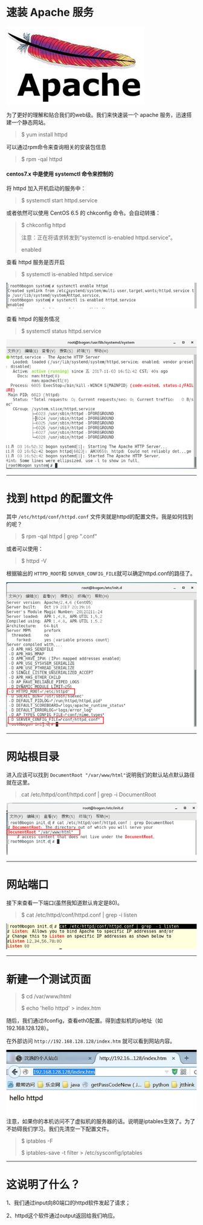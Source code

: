 # 速装 Apache 服务

![](/assets/8335fafd-1c9a-43e7-b380-8be82760ff88import.png)

为了更好的理解和贴合我们的web级。我们来快速装一个 apache 服务，迅速搭建一个静态网站。

> $ yum install httpd

可以通过rpm命令来查询相关的安装包信息

> $ rpm -qal httpd

#### centos7.x 中是使用 systemctl 命令来控制的

将 httpd 加入开机启动的服务中：

> $ systemctl start httpd.service

或者依然可以使用 CentOS 6.5 的 chkconfig 命令。会自动转播：

> $ chkconfig httpd
>
> 注意：正在将请求转发到“systemctl is-enabled httpd.service”。
>
> enabled

查看 httpd 服务是否开启

> $ systemctl is-enabled httpd.service

![](/assets/43c7a4e3-00c4-4251-af4e-83786632e76fimport.png)

查看 httpd 的服务情况

> $ systemctl status httpd.service

![](/assets/b22699b9-f3b8-4328-b162-231f40480273import.png)

---

# 找到 httpd 的配置文件

其中 `/etc/httpd/conf/httpd.conf`  文件夹就是httpd的配置文件。我是如何找到的呢？

> $ rpm -qal httpd \| grep ".conf"

或者可以使用：

> $ httpd -V

根据输出的 `HTTPD_ROOT`和 `SERVER_CONFIG_FILE`就可以确定httpd.conf的路径了。

![](/assets/b5565ae4-27ab-4aa2-9cf7-31edcae93adaimport.png)

---

# 网站根目录

进入应该可以找到 `DocumentRoot "/var/www/html"`说明我们的默认站点默认路径就在这里。

> cat /etc/httpd/conf/httpd.conf \| grep -i DocumentRoot

![](/assets/7088f7ce-329c-4f2c-a600-0c4e9c070a8bimport.png)

---

# 网站端口

接下来查看一下端口\(虽然我知道默认肯定是80\)。

> $ cat /etc/httpd/conf/httpd.conf \| grep -i listen

![](/assets/da0da257-0897-4cb9-9a21-1857342057ebimport.png)

---

# 新建一个测试页面

> $ cd /var/www/html
>
> $ echo 'hello httpd' &gt; index.htm

随后，我们通过ifconfig，查看eth0配置。得到虚拟机的ip地址（如192.168.128.128）。

在外部访问 `http://192.168.128.128/index.htm` 就可以看到网站内容。

![](/assets/asdas2312123import.png)注意，如果你的本机访问不了虚拟机的服务器的话。说明是iptables生效了。为了不妨碍我们学习。我们先清空一下配置文件。

> $ iptables -F
>
> $ iptables-save -t filter &gt; /etc/sysconfig/iptables

---

# 这说明了什么？

1、我们通过input向80端口的httpd软件发起了请求；

2、httpd这个软件通过output返回给我们响应。

